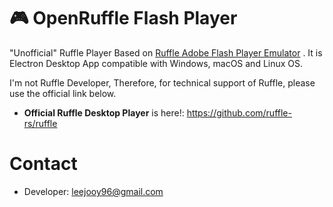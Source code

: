 # 🎮 OpenRuffle Flash Player
"Unofficial" Ruffle Player Based on [Ruffle Adobe Flash Player Emulator](https://github.com/ruffle-rs/ruffle)
. It is Electron Desktop App compatible with Windows, macOS and Linux OS.

I'm not Ruffle Developer, Therefore, for technical support of Ruffle, please use the official link below.
 - **Official Ruffle Desktop Player** is here!: https://github.com/ruffle-rs/ruffle 

# Contact
- Developer: leejooy96@gmail.com